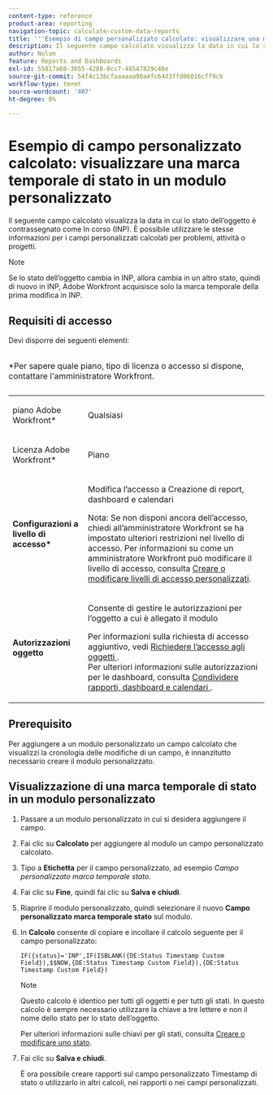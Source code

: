 ```yaml
---
content-type: reference
product-area: reporting
navigation-topic: calculate-custom-data-reports
title: '''Esempio di campo personalizzato calcolato: visualizzare una marca temporale di stato in un modulo personalizzato"'
description: Il seguente campo calcolato visualizza la data in cui lo stato dell’oggetto è contrassegnato come In corso (INP). È possibile utilizzare le stesse informazioni per i campi personalizzati calcolati per problemi, attività o progetti.
author: Nolan
feature: Reports and Dashboards
exl-id: 55817a68-3655-4288-8cc7-48547829c46e
source-git-commit: 54f4c136cfaaaaaa90a4fc64d3ffd06816cff9cb
workflow-type: tm+mt
source-wordcount: '407'
ht-degree: 0%

---
```


# Esempio di campo personalizzato calcolato: visualizzare una marca temporale di stato in un modulo personalizzato

Il seguente campo calcolato visualizza la data in cui lo stato dell’oggetto è contrassegnato come In corso (INP). È possibile utilizzare le stesse informazioni per i campi personalizzati calcolati per problemi, attività o progetti.

>[!NOTE]
>
>Se lo stato dell’oggetto cambia in INP, allora cambia in un altro stato, quindi di nuovo in INP, Adobe Workfront acquisisce solo la marca temporale della prima modifica in INP.

## Requisiti di accesso

Devi disporre dei seguenti elementi:

<table style="table-layout:auto"> 
 <caption style="text-align: left;"> 
  <p>*Per sapere quale piano, tipo di licenza o accesso si dispone, contattare l'amministratore Workfront.</p> 
 </caption> 
 <col> 
 </col> 
 <col> 
 </col> 
 <tbody> 
  <tr> 
   <td> <p>piano Adobe Workfront*</p> </td> 
   <td>Qualsiasi</td> 
  </tr> 
  <tr> 
   <td> <p>Licenza Adobe Workfront*</p> </td> 
   <td> <p>Piano </p> </td> 
  </tr> 
  <tr> 
   <td><strong>Configurazioni a livello di accesso*</strong> </td> 
   <td> <p>Modifica l’accesso a Creazione di report, dashboard e calendari</p> <p>Nota: Se non disponi ancora dell’accesso, chiedi all’amministratore Workfront se ha impostato ulteriori restrizioni nel livello di accesso. Per informazioni su come un amministratore Workfront può modificare il livello di accesso, consulta <a href="../../../administration-and-setup/add-users/configure-and-grant-access/create-modify-access-levels.md" class="MCXref xref">Creare o modificare livelli di accesso personalizzati</a>.</p> </td> 
  </tr> 
  <tr> 
   <td> <p><strong>Autorizzazioni oggetto</strong> </p> </td> 
   <td> <p>Consente di gestire le autorizzazioni per l’oggetto a cui è allegato il modulo</p> <p>Per informazioni sulla richiesta di accesso aggiuntivo, vedi <a href="../../../workfront-basics/grant-and-request-access-to-objects/request-access.md" class="MCXref xref">Richiedere l’accesso agli oggetti </a>.<br>Per ulteriori informazioni sulle autorizzazioni per le dashboard, consulta <a href="../../../workfront-basics/grant-and-request-access-to-objects/permissions-reports-dashboards-calendars.md" class="MCXref xref">Condividere rapporti, dashboard e calendari </a>.</p> </td> 
  </tr> 
 </tbody> 
</table>

## Prerequisito

Per aggiungere a un modulo personalizzato un campo calcolato che visualizzi la cronologia delle modifiche di un campo, è innanzitutto necessario creare il modulo personalizzato.

## Visualizzazione di una marca temporale di stato in un modulo personalizzato

1. Passare a un modulo personalizzato in cui si desidera aggiungere il campo.
1. Fai clic su **Calcolato** per aggiungere al modulo un campo personalizzato calcolato.
1. Tipo a **Etichetta** per il campo personalizzato, ad esempio *Campo personalizzato marca temporale stato*.
1. Fai clic su **Fine**, quindi fai clic su **Salva e chiudi**.
1. Riaprire il modulo personalizzato, quindi selezionare il nuovo **Campo personalizzato marca temporale stato** sul modulo.
1. In **Calcolo** consente di copiare e incollare il calcolo seguente per il campo personalizzato:

   ```
   IF({status}='INP',IF(ISBLANK({DE:Status Timestamp Custom Field}),$$NOW,{DE:Status Timestamp Custom Field}),{DE:Status Timestamp Custom Field})  
   ```

   >[!NOTE]
   >
   >Questo calcolo è identico per tutti gli oggetti e per tutti gli stati. In questo calcolo è sempre necessario utilizzare la chiave a tre lettere e non il nome dello stato per lo stato dell’oggetto.
   >
   >Per ulteriori informazioni sulle chiavi per gli stati, consulta [Creare o modificare uno stato](../../../administration-and-setup/customize-workfront/creating-custom-status-and-priority-labels/create-or-edit-a-status.md).

1. Fai clic su **Salva e chiudi**.

   È ora possibile creare rapporti sul campo personalizzato Timestamp di stato o utilizzarlo in altri calcoli, nei rapporti o nei campi personalizzati.
